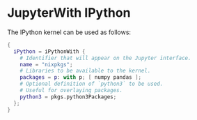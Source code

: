 # JupyterWith IPython

The IPython kernel can be used as follows:

```nix
{
  iPython = iPythonWith {
    # Identifier that will appear on the Jupyter interface.
    name = "nixpkgs";
    # Libraries to be available to the kernel.
    packages = p: with p; [ numpy pandas ];
    # Optional definition of `python3` to be used.
    # Useful for overlaying packages.
    python3 = pkgs.python3Packages;
  };
}
```
